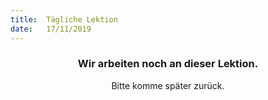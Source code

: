 ```yaml
---
title:  Tägliche Lektion
date:   17/11/2019
---
```


### <center>Wir arbeiten noch an dieser Lektion.</center>
<center>Bitte komme später zurück.</center>